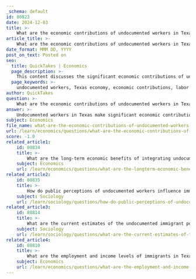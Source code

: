 ```yaml
---
_schema: default
id: 80823
date: 2024-12-03
title: >-
    What are the economic contributions of undocumented workers in Texas?
article_title: >-
    What are the economic contributions of undocumented workers in Texas?
date_format: MMM DD, YYYY
post_on_text: Posted on
seo:
  title: QuickTakes | Economics
  page_description: >-
    This content discusses the significant economic contributions of undocumented workers in Texas, highlighting their spending power, labor force participation, fiscal contributions, tax payments, and overall impact on the state's economy.
  page_keywords: >-
    undocumented workers, Texas economy, economic contributions, labor force participation, spending power, fiscal contributions, tax contributions, immigrant workforce, economic output, construction, agriculture, manufacturing
author: QuickTakes
question: >-
    What are the economic contributions of undocumented workers in Texas?
answer: >-
    Undocumented workers in Texas make significant economic contributions that are often highlighted in various studies and assessments. Here are some key points regarding their economic impact:\n\n1. **Spending Power**: Undocumented immigrants, particularly those from Mexico, hold substantial spending power. In Texas, more than 1 million Mexican undocumented immigrants have an estimated spending power of over $82.2 billion. This spending supports local economies through purchases of housing, consumer goods, and services.\n\n2. **Labor Force Participation**: Immigrants, including undocumented workers, constitute a vital part of Texas's labor force, making up nearly 23% of the workforce. This translates to approximately 3.3 million workers, with undocumented immigrants representing about 8% of the total workforce. Their contributions are particularly pronounced in sectors such as construction, agriculture, and manufacturing, where they help fill critical labor shortages.\n\n3. **Fiscal Contributions**: According to a cost-benefit analysis conducted by the Baker Institute, for every dollar spent by the Texas state government on public services for undocumented immigrants, the state collects approximately $1.21 in revenue. This indicates that the economic benefits of undocumented workers outweigh the costs associated with the public services they utilize.\n\n4. **Tax Contributions**: In 2022, undocumented Texans contributed around $4.9 billion in state and local taxes. The majority of this revenue came from sales and excise taxes (58%), followed by property taxes (37%). If undocumented immigrants were granted work authorization, their tax contributions could increase by an additional $474 million annually.\n\n5. **Economic Output**: The overall contribution of immigrants to the Texas economy is estimated at $119 billion in personal income annually. This figure underscores the significant role that both documented and undocumented immigrants play in driving economic growth in the state.\n\nIn summary, undocumented workers in Texas are integral to the state's economy, contributing significantly through their labor, spending, and tax payments. Their presence not only supports various industries but also generates fiscal revenue that benefits the state.
subject: Economics
file_name: what-are-the-economic-contributions-of-undocumented-workers-in-texas.md
url: /learn/economics/questions/what-are-the-economic-contributions-of-undocumented-workers-in-texas
score: -1.0
related_article1:
    id: 80834
    title: >-
        What are the long-term economic benefits of integrating undocumented workers into the formal economy?
    subject: Economics
    url: /learn/economics/questions/what-are-the-longterm-economic-benefits-of-integrating-undocumented-workers-into-the-formal-economy
related_article2:
    id: 80835
    title: >-
        How do public perceptions of undocumented workers influence immigration policy in Texas?
    subject: Sociology
    url: /learn/sociology/questions/how-do-public-perceptions-of-undocumented-workers-influence-immigration-policy-in-texas
related_article3:
    id: 80814
    title: >-
        What are the current estimates of the undocumented immigrant population in Texas?
    subject: Sociology
    url: /learn/sociology/questions/what-are-the-current-estimates-of-the-undocumented-immigrant-population-in-texas
related_article4:
    id: 80810
    title: >-
        What are the employment and income levels of immigrants in Texas?
    subject: Economics
    url: /learn/economics/questions/what-are-the-employment-and-income-levels-of-immigrants-in-texas
---
```


&nbsp;